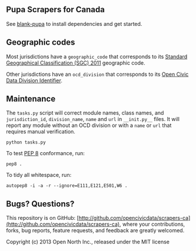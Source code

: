 ## Pupa Scrapers for Canada

See [blank-pupa](https://github.com/opennorth/blank-pupa) to install dependencies and get started.

## Geographic codes

Most jurisdictions have a `geographic_code` that corresponds to its [Standard Geographical Classification (SGC) 2011](http://www.statcan.gc.ca/subjects-sujets/standard-norme/sgc-cgt/2011/sgc-cgt-intro-eng.htm) geographic code.

Other jurisdictions have an `ocd_division` that corresponds to its [Open Civic Data Division Identifier](https://github.com/opencivicdata/ocd-division-ids).

## Maintenance

The `tasks.py` script will correct module names, class names, and `jurisdiction_id`, `division_name`, `name` and `url` in `__init.py__` files. It will report any module without an OCD division or with a `name` or `url` that requires manual verification.

    python tasks.py

To test [PEP 8](http://www.python.org/dev/peps/pep-0008/) conformance, run:

    pep8 .

To tidy all whitespace, run:

    autopep8 -i -a -r --ignore=E111,E121,E501,W6 .

## Bugs? Questions?

This repository is on GitHub: [http://github.com/opencivicdata/scrapers-ca](http://github.com/opencivicdata/scrapers-ca), where your contributions, forks, bug reports, feature requests, and feedback are greatly welcomed.

Copyright (c) 2013 Open North Inc., released under the MIT license
